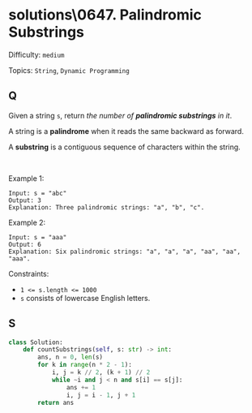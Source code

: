 # solutions\0647. Palindromic Substrings

Difficulty: `medium`

Topics: `String`, `Dynamic Programming`

## Q

Given a string `s`, return _the number of **palindromic substrings** in it_.

A string is a **palindrome** when it reads the same backward as forward.

A **substring** is a contiguous sequence of characters within the string.

<br>

Example 1:

```
Input: s = "abc"
Output: 3
Explanation: Three palindromic strings: "a", "b", "c".
```

Example 2:

```
Input: s = "aaa"
Output: 6
Explanation: Six palindromic strings: "a", "a", "a", "aa", "aa", "aaa".
```

Constraints:

- `1 <= s.length <= 1000`
- `s` consists of lowercase English letters.

## S

```python
class Solution:
    def countSubstrings(self, s: str) -> int:
        ans, n = 0, len(s)
        for k in range(n * 2 - 1):
            i, j = k // 2, (k + 1) // 2
            while ~i and j < n and s[i] == s[j]:
                ans += 1
                i, j = i - 1, j + 1
        return ans
```
